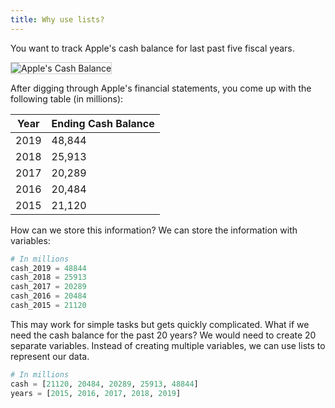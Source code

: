 ```yaml
---
title: Why use lists?
---
```


You want to track Apple's cash balance for last past five fiscal years.

<img src="https://accy570-fa2020-course-site-assets.s3-us-west-2.amazonaws.com/images/apple-cash-balance.png" alt="Apple's Cash Balance" style="border: 1px solid #ccc; " />

After digging through Apple's financial statements, you come up with the following table (in millions):

| Year | Ending Cash Balance |
| ---- | ------------------- |
| 2019 | 48,844              |
| 2018 | 25,913              |
| 2017 | 20,289              |
| 2016 | 20,484              |
| 2015 | 21,120              |

How can we store this information? We can store the information with variables:

```python
# In millions
cash_2019 = 48844
cash_2018 = 25913
cash_2017 = 20289
cash_2016 = 20484
cash_2015 = 21120
```

This may work for simple tasks but gets quickly complicated. What if we need the cash balance for the past 20 years? We would need to create 20 separate variables. Instead of creating multiple variables, we can use lists to represent our data.

```python
# In millions
cash = [21120, 20484, 20289, 25913, 48844]
years = [2015, 2016, 2017, 2018, 2019]
```
